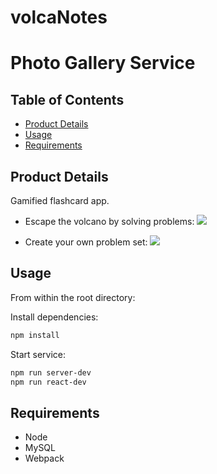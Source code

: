 # volcaNotes

# Photo Gallery Service

## Table of Contents

- [Product Details](#product-details)
- [Usage](#usage)
- [Requirements](#requirements)


## **Product Details**
<a name="product-details"/>
Gamified flashcard app. 

- Escape the volcano by solving problems:
![](volcanotesgameplay.gif)

- Create your own problem set: 
![](volcanotescreate.gif)

## Usage
<a name="usage"/>
From within the root directory:

Install dependencies: 
```sh
npm install
```
Start service:

```sh
npm run server-dev
npm run react-dev
```

## **Requirements**

- Node
- MySQL
- Webpack 



